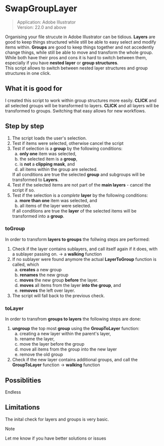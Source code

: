 # SwapGroupLayer
>Application: Adobe Illustrator<br>
Version: 22.0 and above

Organising your file strucute in Adobe Illustrator can be tidious. **Layers** are good to keep things structured while still be able to easy select and modify items within. **Groups** are good to keep things together and not accedently change things, while still be able to move and transform the whole group. While both have their pros and cons it is hard to switch between them, especially if you have **nested layer** or **group structures**. <br>
This script allows to switch between nested layer structures and group structures in one click.

## What it is good for
I created this script to work within group structures more easily. **CLICK** and all selected groups will be transformed to layers. **CLICK** and all layers will be transformed to groups. Switching that easy allows for new workflows.

## Step by step
1. The script loads the user's selection.
2. Test if items were selected, otherwise cancel the script
3. Test if selection is a **group** by the following conditions: 
    <br>&nbsp; a. **only one** item was selected,
    <br>&nbsp; b. the selected item is a **group**,
    <br>&nbsp; c. is **not** a **clipping mask**, and
    <br>&nbsp; d. all items within the group are selected.
<br> If all conditions are true the selected **group** and subgroups will be transformed to **Layers**.
4. Test if the selected items are not part of the **main layers** - cancel the script if so.
5. Test if the selection is a *complete* **layer** by the following conditions:
  <br>&nbsp; a. **more than one** item was selected, and 
    <br>&nbsp; b. all items of the layer were selected.
    <br> If all conditions are true the **layer** of the selected items will be transformed into a **group**.

### toGroup
In order to transform **layers to groups** the follwing steps are performed:
1. Check if the layer contains sublayers, and call itself again if it does, with a sublayer passing on. -> a **walking** function
2. If no sublayer were found anymore the actual **LayerToGroup** function is called, which
    <br>&nbsp; a. **creates** a new group
    <br>&nbsp; b. **renames** the new group
    <br>&nbsp; c. **moves** the new group **before** the layer.
    <br>&nbsp; d. **moves** all items from the layer **into the group**, and
    <br>&nbsp; e. **removes** the left over layer.
3. The script will fall back to the previous check.

### toLayer
In order to transfrom **groups to layers** the following steps are done:
1. **ungroup** the top most **group** using the **GroupToLayer** function:
<br>&nbsp; a. creating a new layer within the parent's layer,
<br>&nbsp; b. rename the layer,
<br>&nbsp; c. move the layer before the group
<br>&nbsp; d. move all items from the group into the new layer
<br>&nbsp; e. remove the old group
2. Check if the new layer contains additional groups, and call the **GroupToLayer** function -> **walking** function

## Possiblities
Endless

## Limitations
The inital check for layers and groups is very basic.
>[!NOTE]
>Let me know if you have better solutions or issues

